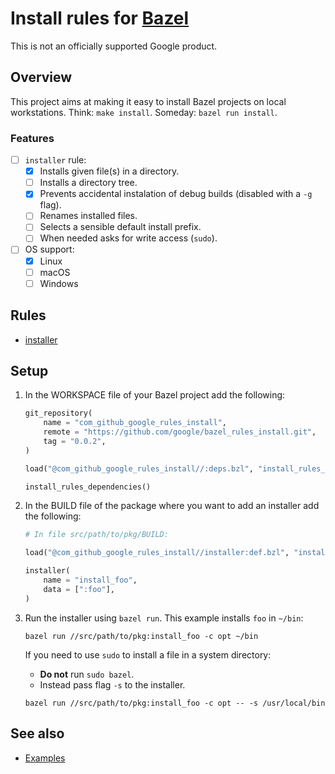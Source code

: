 # Install rules for [Bazel](https://bazel.build)

This is not an officially supported Google product.

## Overview

This project aims at making it easy to install Bazel projects on local workstations.
Think: `make install`. Someday: `bazel run install`.

### Features

- [ ] `installer` rule:
    - [x] Installs given file(s) in a directory.
    - [ ] Installs a directory tree.
    - [x] Prevents accidental instalation of debug builds (disabled with a `-g` flag).
    - [ ] Renames installed files.
    - [ ] Selects a sensible default install prefix.
    - [ ] When needed asks for write access (`sudo`).
- [ ] OS support:
    - [x] Linux
    - [ ] macOS
    - [ ] Windows

## Rules

* [installer](docs/installer_rule.md#installer)

## Setup

1.  In the WORKSPACE file of your Bazel project add the following:

    ```python
    git_repository(
        name = "com_github_google_rules_install",
        remote = "https://github.com/google/bazel_rules_install.git",
        tag = "0.0.2",
    )

    load("@com_github_google_rules_install//:deps.bzl", "install_rules_dependencies")

    install_rules_dependencies()
    ```

1.  In the BUILD file of the package where you want to add an installer add the following:

    ````python
    # In file src/path/to/pkg/BUILD:

    load("@com_github_google_rules_install//installer:def.bzl", "installer")

    installer(
        name = "install_foo",
        data = [":foo"],
    )
    ````

1.  Run the installer using `bazel run`. This example installs `foo` in `~/bin`:

    ```shell
    bazel run //src/path/to/pkg:install_foo -c opt ~/bin
    ```

    If you need to use `sudo` to install a file in a system directory:

    * **Do not** run `sudo bazel`.
    * Instead pass flag `-s` to the installer.

    ```shell
    bazel run //src/path/to/pkg:install_foo -c opt -- -s /usr/local/bin
    ```

## See also

* [Examples](examples/README.md)
